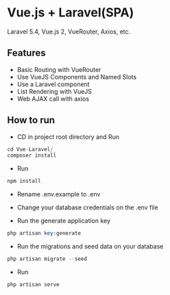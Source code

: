 # Vue.js + Laravel(SPA)

Laravel 5.4, Vue.js 2, VueRouter, Axios, etc.

## Features
* Basic Routing with VueRouter
* Use VueJS Components and Named Slots
* Use a Laravel component
* List Rendering with VueJS
* Web AJAX call with axios

## How to run
* CD in project root directory and Run
```PHP
cd Vue-Laravel/
composer install 
```
* Run 
```PHP
npm install
```

* Rename .env.example to .env

* Change your database credentials on the .env file

* Run the generate application key
```PHP
php artisan key:generate
```

* Run the migrations and seed data on your database
```PHP
php artisan migrate --seed
```

* Run 
```PHP
php artisan serve
```


